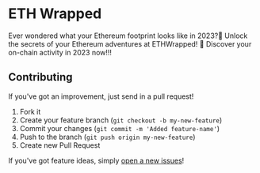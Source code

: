# ETH Wrapped
Ever wondered what your Ethereum footprint looks like in 2023?🧐
Unlock the secrets of your Ethereum adventures at ETHWrapped! 🚀 Discover your on-chain activity in 2023 now!!!

## Contributing

If you've got an improvement, just send in a pull request!

1. Fork it
2. Create your feature branch (`git checkout -b my-new-feature`)
3. Commit your changes (`git commit -m 'Added feature-name'`)
4. Push to the branch (`git push origin my-new-feature`)
5. Create new Pull Request

If you've got feature ideas, simply [open a new issues](https://github.com/hashirpm/ethwrapped/issues/new)!

